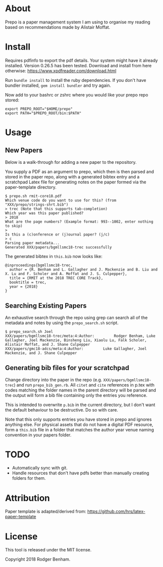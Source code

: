 # About

Prepo is a paper management system I am using to organise my reading based
on recommendations made by Alistair Moffat.

# Install

Requires pdfinfo to export the pdf details. 
Your system might have it already installed. Version 0.26.5 has been tested.
Download and install from here otherwise:
https://www.xpdfreader.com/download.html

Run `bundle install` to install the ruby dependencies.
If you don't have bundler installed, `gem install bundler` and try again.

Now add to your bashrc or zshrc where you would like your prepo repo stored:
```
export PREPO_ROOT="$HOME/prepo"
export PATH="$PREPO_ROOT/bin:$PATH"
```

# Usage

## New Papers

Below is a walk-through for adding a new paper to the repository.

You supply a PDF as an argument to prepo, which then is then parsed and stored
in the paper repo, along with a generated bibtex entry and a scratchpad Latex file for 
generating notes on the paper formed via the paper-template directory. 

```
$ prepo.sh rmit-core18.pdf
Which venue code do you want to use for this? (from "XXX/prepo/strings-shrt.bib")
> trec (Note that this supports tab-completion)
Which year was this paper published?
> 2018
What are the page numbers? (Example format: 993--1002, enter nothing to skip)
>
Is this a (c)onference or (j)ournal paper? (j/c)
> c
Parsing paper metadata...
Generated XXX/papers/bgmllsmc18-trec successfully
```

The generated bibtex in `this.bib` now looks like:
```
@inproceedings{bgmllsmc18-trec,
  author = {R. Benham and L. Gallagher and J. Mackenzie and B. Liu and X. Lu and F. Scholer and A. Moffat and J. S. Culpepper},
  title = {RMIT at the 2018 TREC CORE Track},
  booktitle = trec,
  year = {2018}
}
```

## Searching Existing Papers

An exhaustive search through the repo using grep can search all of the metadata 
and notes by using the `prepo_search.sh` script.

```
$ prepo_search.sh Joel
XXX/papers/bgmllsmc18-trec/meta:4:Author:         Rodger Benham, Luke Gallagher, Joel Mackenzie, Binsheng Liu, Xiaolu Lu, Falk Scholer, Alistair Moffat, and J. Shane Culpepper
XXX/papers/gmc18-adcs/meta:4:Author:         Luke Gallagher, Joel Mackenzie, and J. Shane Culpepper
```

## Generating bib files for your scratchpad 

Change directory into the paper in the repo (e.g. `XXX/papers/bgmllsmc18-trec`) and 
run `prepo_bib_gen.rb`. All `citet` and `cite` references in p.tex with codes matching
the folder names in the parent directory will be parsed and the output will form a 
bib file containing only the entries you reference.

This is intended to overwrite `p.bib` in the current directory, but I don't want the 
default behaviour to be destructive. Do so with care.

Note that this only supports entries you have stored in prepo and ignores anything else.
For physical assets that do not have a digital PDF resource, form a `this.bib` file
in a folder that matches the author year venue naming convention in your papers folder.

# TODO

- Automatically sync with git.
- Handle resources that don't have pdfs better than manually creating folders for them.

# Attribution

Paper template is adapted/derived from:
https://github.com/hrs/latex-paper-template

# License

This tool is released under the MIT license.

Copyright 2018 Rodger Benham.
